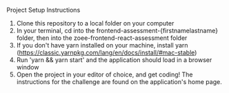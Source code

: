 Project Setup Instructions

1. Clone this repository to a local folder on your computer
2. In your terminal, cd into the frontend-assessment-{firstnamelastname} folder, then into the zoee-frontend-react-assessment folder
3. If you don't have yarn installed on your machine, install yarn (https://classic.yarnpkg.com/lang/en/docs/install/#mac-stable)
4. Run 'yarn && yarn start' and the application should load in a browser window
5. Open the project in your editor of choice, and get coding! The instructions for the challenge are found on the application's home page.